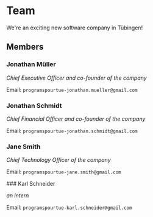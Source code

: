 # Team

We're an exciting new software company in Tübingen!

## Members

### Jonathan Müller

_Chief Executive Officer and co-founder of the company_

Email: `programspourtue-jonathan.mueller@gmail.com`

### Jonathan Schmidt

_Chief Financial Officer and co-founder of the company_

Email: `programspourtue-jonathan.schmidt@gmail.com`

### Jane Smith

_Chief Technology Officer of the company_

Email: `programspourtue-jane.smith@gmail.com`

### Karl Schneider

_an intern_

Email: `programspourtue-karl.schneider@gmail.com`
